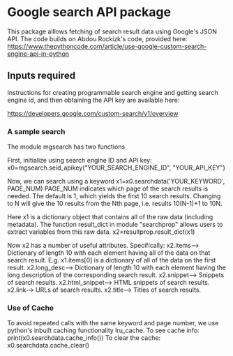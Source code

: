 # Google search API package

This package alllows fetching of search result data using Google's JSON API. The code builds on Abdou Rockizk's code, provided here:
https://www.thepythoncode.com/article/use-google-custom-search-engine-api-in-python


## Inputs required

Instructions for creating programmable search engine and getting search engine id, and then obtaining the API key are available here:

https://developers.google.com/custom-search/v1/overview

### A sample search
The module mgsearch has two functions

First, initialize using search engine ID and API key:
x0=mgsearch.seid_apikey("YOUR_SEARCH_ENGINE_ID", "YOUR_API_KEY")

Now, we can search using a keyword
x1=x0.searchdata('YOUR_KEYWORD', PAGE_NUM)
PAGE_NUM indicates which page of the search results is needed. The default is 1, which yields the first 10 search results. Changing to N will give the 10 results from the Nth page, i.e. results 10(N-1)+1 to 10N. 

Here x1 is a dictionary object that contains all of the raw data (including metadata). The function result_dict in module "searchprop" allows users to extract variables from this raw data.
x2=resultprop.result_dict(x1)

Now x2 has a number of useful attributes. Specifically:
x2.items--> Dictionary of length 10 with each element having all of the data on that search result. E.g. x1.items[0] is a dictionary of all of the data on the first result.
x2.long_desc--> Dictionary of length 10 with each element having the long description of the corresponding search result.
x2.snippet--> Snippets of search results.
x2.html_snippet--> HTML snippets of search results.
x2.link--> URLs of search results.
x2.title--> Titles of search results.

### Use of Cache
To avoid repeated calls with the same keyword and page number, we use python's inbuilt caching functionality lru_cache. To see cache info:
print(x0.searchdata.cache_info())
To clear the cache:
x0.searchdata.cache_clear()


